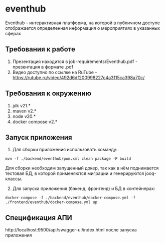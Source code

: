 # eventhub

Eventhub - интерактивная платформа, на которой в публичном доступе отображается определенная информация о мероприятиях в указанных сферах

## Требования к работе

1. Презентация находится в job-requirements/Eventhub.pdf - презентация в формате .pdf
2. Видео доступно по ссылке на RuTube - https://rutube.ru/video/492d6df200998227c4a3115ca398a70c/

## Требования к окружению

1. jdk v21.*
2. maven v2.*
3. node v20.*
4. docker compose v2.*

## Запуск приложения

1. Для сборки приложения использовать команду:
```
mvn -f ./backend/eventhub/pom.xml clean package -P build
```
Для сборки необходим запущенный докер, так как в нём поднимается тестовая БД, в которой применяются миграции и генерируются jooq-классы.

2. Для запуска приложения (бэкенд, фронтенд) и БД в контейнерах:
```
docker-compose -f ./backend/eventhub/docker-compose.yml -f ./frontend/eventhub/docker-compose.yml up
```

## Спецификация АПИ
http://localhost:9500/api/swagger-ui/index.html после запуска приложения